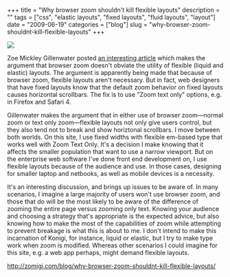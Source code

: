 +++
title = "Why browser zoom shouldn't kill flexible layouts"
description = ""
tags = ["css", "elastic layouts", "fixed layouts", "fluid layouts", "layout"]
date = "2009-06-19"
categories = ["blog"]
slug = "why-browser-zoom-shouldnt-kill-flexible-layouts"
+++



  <div class="notebook-screenshot"><a href="http://zomigi.com/blog/why-browser-zoom-shouldnt-kill-flexible-layouts/"><img src="http://media.konigi.com/bluga/wt4a3b8efa6d85f_0.jpg"/></a></div><p>Zoe Mickley Gillenwater posted <a href="http://zomigi.com/blog/why-browser-zoom-shouldnt-kill-flexible-layouts/"> an interesting article</a> which makes the argument that browser zoom doesn't obviate the utility of flexible (liquid and elastic) layouts. The argument is apparently being made that because of browser zoom, flexible layouts aren't necessary. But in fact, web designers that have fixed layouts know that the default zoom behavior on fixed layouts causes horizontal scrollbars. The fix is to use "Zoom text only" options, e.g. in Firefox and Safari 4.</p>
<p>Gillenwater makes the argument that in either use of browser zoom&#8212;normal zoom or text only zoom&#8212;flexible layouts not only give users control, but they also tend not to break and show horiztonal scrollbars. I move between both worlds. On this site, I use fixed widths with flexible em-based type that works well with Zoom Text Only. It's a decision I make knowing that it affects the smaller population that want to use a narrow viewport. But on the enterprise web software I've done front end development on, I use flexible layouts because of the audience and use. In those cases, designing for smaller laptop and netbooks, as well as mobile devices is a necessity.</p>
<p>It's an interesting discussion, and brings up issues to be aware of. In many scenarios, I imagine a large majority of users won't use browser zoom, and those that do will be the most likely to be aware of the difference of zooming the entire page versus zooming only text. Knowing your audience and choosing a strategy that's appropriate is the expected advice, but also knowing how to make the most of the capabilities of zoom while attempting to prevent breakage is what this is about to me. I don't intend to make this incarnation of Konigi, for instance, liquid or elastic, but I try to make type work when zoom is modified. Whereas other scenarios I could imagine for this site, e.g. a web app perhaps, might demand flexible layouts.</p>
    
  <a href="http://zomigi.com/blog/why-browser-zoom-shouldnt-kill-flexible-layouts/">http://zomigi.com/blog/why-browser-zoom-shouldnt-kill-flexible-layouts/</a>

